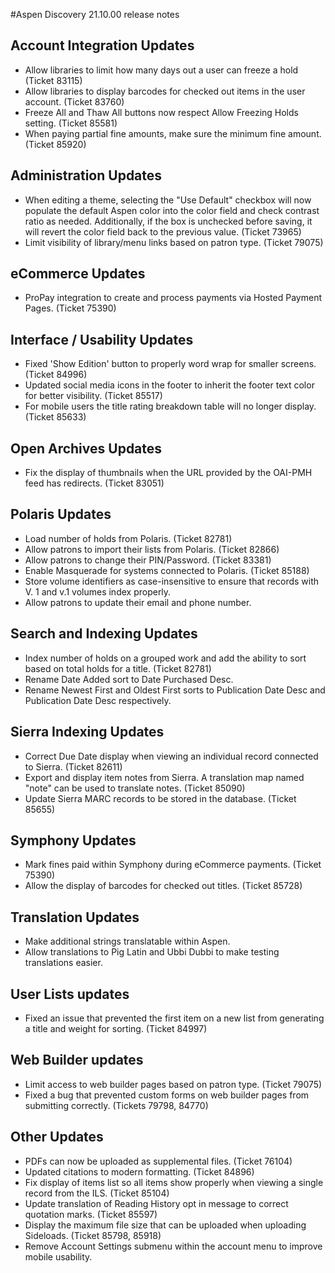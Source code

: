 #Aspen Discovery 21.10.00 release notes

## Account Integration Updates
- Allow libraries to limit how many days out a user can freeze a hold (Ticket 83115)
- Allow libraries to display barcodes for checked out items in the user account. (Ticket 83760)
- Freeze All and Thaw All buttons now respect Allow Freezing Holds setting. (Ticket 85581)
- When paying partial fine amounts, make sure the minimum fine amount. (Ticket 85920)

## Administration Updates
- When editing a theme, selecting the "Use Default" checkbox will now populate the default Aspen color into the color field and check contrast ratio as needed. Additionally, if the box is unchecked before saving, it will revert the color field back to the previous value. (Ticket 73965)
- Limit visibility of library/menu links based on patron type. (Ticket 79075)

## eCommerce Updates
- ProPay integration to create and process payments via Hosted Payment Pages. (Ticket 75390)

## Interface / Usability Updates
- Fixed 'Show Edition' button to properly word wrap for smaller screens. (Ticket 84996)
- Updated social media icons in the footer to inherit the footer text color for better visibility. (Ticket 85517)
- For mobile users the title rating breakdown table will no longer display. (Ticket 85633)

## Open Archives Updates
- Fix the display of thumbnails when the URL provided by the OAI-PMH feed has redirects. (Ticket 83051)

## Polaris Updates
- Load number of holds from Polaris. (Ticket 82781)
- Allow patrons to import their lists from Polaris. (Ticket 82866)
- Allow patrons to change their PIN/Password. (Ticket 83381)
- Enable Masquerade for systems connected to Polaris. (Ticket 85188)
- Store volume identifiers as case-insensitive to ensure that records with V. 1 and v.1 volumes index properly.   
- Allow patrons to update their email and phone number. 

## Search and Indexing Updates
- Index number of holds on a grouped work and add the ability to sort based on total holds for a title. (Ticket 82781)
- Rename Date Added sort to Date Purchased Desc. 
- Rename Newest First and Oldest First sorts to Publication Date Desc and Publication Date Desc respectively. 

## Sierra Indexing Updates
- Correct Due Date display when viewing an individual record connected to Sierra. (Ticket 82611)
- Export and display item notes from Sierra.  A translation map named "note" can be used to translate notes. (Ticket 85090)
- Update Sierra MARC records to be stored in the database. (Ticket 85655)

## Symphony Updates
- Mark fines paid within Symphony during eCommerce payments. (Ticket 75390)
- Allow the display of barcodes for checked out titles. (Ticket 85728)

## Translation Updates
- Make additional strings translatable within Aspen.
- Allow translations to Pig Latin and Ubbi Dubbi to make testing translations easier.

## User Lists updates
- Fixed an issue that prevented the first item on a new list from generating a title and weight for sorting. (Ticket 84997) 

## Web Builder updates
- Limit access to web builder pages based on patron type. (Ticket 79075)
- Fixed a bug that prevented custom forms on web builder pages from submitting correctly. (Tickets 79798, 84770)

## Other Updates
- PDFs can now be uploaded as supplemental files. (Ticket 76104)
- Updated citations to modern formatting. (Ticket 84896)
- Fix display of items list so all items show properly when viewing a single record from the ILS. (Ticket 85104)  
- Update translation of Reading History opt in message to correct quotation marks. (Ticket 85597)
- Display the maximum file size that can be uploaded when uploading Sideloads. (Ticket 85798, 85918)
- Remove Account Settings submenu within the account menu to improve mobile usability.  

